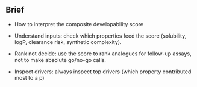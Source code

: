 ## Brief

- How to interpret the composite developability score

- Understand inputs: check which properties feed the score (solubility, logP, clearance risk, synthetic complexity).

- Rank not decide: use the score to rank analogues for follow-up assays, not to make absolute go/no-go calls.

- Inspect drivers: always inspect top drivers (which property contributed most to a p)